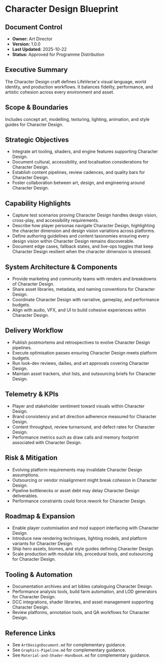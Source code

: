 # Character Design Blueprint
## Document Control
- **Owner:** Art Director
- **Version:** 1.0.0
- **Last Updated:** 2025-10-22
- **Status:** Approved for Programme Distribution

## Executive Summary
The Character Design craft defines LifeVerse's visual language, world identity, and production
workflows. It balances fidelity, performance, and artistic cohesion across every environment and
asset.

## Scope & Boundaries
Includes concept art, modelling, texturing, lighting, animation, and style guides for Character
Design.

## Strategic Objectives
- Integrate art tooling, shaders, and engine features supporting Character Design.
- Document cultural, accessibility, and localisation considerations for Character Design.
- Establish content pipelines, review cadences, and quality bars for Character Design.
- Foster collaboration between art, design, and engineering around Character Design.

## Capability Highlights
- Capture test scenarios proving Character Design handles design vision, cross-play, and accessibility requirements.
- Describe how player personas navigate Character Design, highlighting the character dimension and design vision variations across platforms.
- Define authoring guidelines and content taxonomies ensuring every design vision within Character Design remains discoverable.
- Document edge cases, fallback states, and live-ops toggles that keep Character Design resilient when the character dimension is stressed.

## System Architecture & Components
- Provide marketing and community teams with renders and breakdowns of Character Design.
- Share asset libraries, metadata, and naming conventions for Character Design.
- Coordinate Character Design with narrative, gameplay, and performance budgets.
- Align with audio, VFX, and UI to build cohesive experiences within Character Design.

## Delivery Workflow
- Publish postmortems and retrospectives to evolve Character Design pipelines.
- Execute optimisation passes ensuring Character Design meets platform budgets.
- Run look-dev reviews, dailies, and art approvals covering Character Design.
- Maintain asset trackers, shot lists, and outsourcing briefs for Character Design.

## Telemetry & KPIs
- Player and stakeholder sentiment toward visuals within Character Design.
- Brand consistency and art direction adherence measured for Character Design.
- Content throughput, review turnaround, and defect rates for Character Design.
- Performance metrics such as draw calls and memory footprint associated with Character Design.

## Risk & Mitigation
- Evolving platform requirements may invalidate Character Design assumptions.
- Outsourcing or vendor misalignment might break cohesion in Character Design.
- Pipeline bottlenecks or asset debt may delay Character Design deliverables.
- Performance constraints could force rework for Character Design.

## Roadmap & Expansion
- Enable player customisation and mod support interfacing with Character Design.
- Introduce new rendering techniques, lighting models, and platform variants for Character Design.
- Ship hero assets, biomes, and style guides defining Character Design.
- Scale production with modular kits, procedural tools, and outsourcing for Character Design.

## Tooling & Automation
- Documentation archives and art bibles cataloguing Character Design.
- Performance analysis tools, build farm automation, and LOD generators for Character Design.
- DCC integrations, shader libraries, and asset management supporting Character Design.
- Review platforms, annotation tools, and QA workflows for Character Design.

## Reference Links
- See `ArtDesignDocument.md` for complementary guidance.
- See `Graphics-Pipeline.md` for complementary guidance.
- See `Material-and-Shader-Handbook.md` for complementary guidance.
